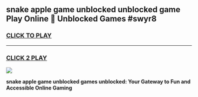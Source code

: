 
## snake apple game unblocked unblocked game Play Online 👋 Unblocked Games #swyr8
<h3>
<a href="https://premium.freeplayer.one?title=snake_apple_game_unblocked&ref=21F">CLICK TO PLAY</a></h3>
<hr>

<h3>
<a href="https://premium.freeplayer.one?title=snake_apple_game_unblocked&ref=21F">CLICK 2 PLAY</a>
  
</h3>

<a href="https://premium.freeplayer.one?title=snake_apple_game_unblocked&ref=21F/"><img src="https://clearcache.store/games.png"></a>


**snake apple game unblocked games unblocked: Your Gateway to Fun and Accessible Online Gaming**
